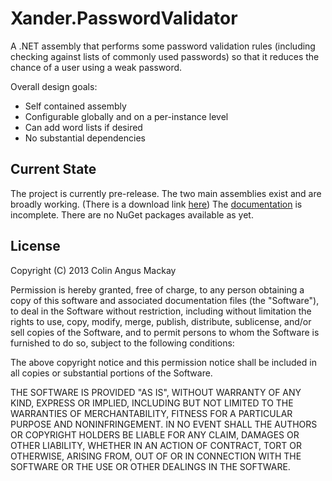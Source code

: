 Xander.PasswordValidator
========================

A .NET assembly that performs some password validation rules (including checking against lists of commonly used passwords) so that it reduces the chance of a user using a weak password.

Overall design goals:
* Self contained assembly
* Configurable globally and on a per-instance level
* Can add word lists if desired
* No substantial dependencies

Current State
-------------

The project is currently pre-release.
The two main assemblies exist and are broadly working. (There is a download link [here](http://colinmackay.co.uk/2013/03/06/xander-passwordvalidator-a-simple-demonstration/)) 
The [documentation](https://github.com/colinangusmackay/Xander.PasswordValidator/wiki) is incomplete. There are no NuGet packages available as yet.


License
-------

Copyright (C) 2013 Colin Angus Mackay

Permission is hereby granted, free of charge, to any person obtaining a copy of this software and associated documentation files (the "Software"), to deal in the Software without restriction, including without limitation the rights to use, copy, modify, merge, publish, distribute, sublicense, and/or sell copies of the Software, and to permit persons to whom the Software is furnished to do so, subject to the following conditions:

The above copyright notice and this permission notice shall be included in all copies or substantial portions of the Software.

THE SOFTWARE IS PROVIDED "AS IS", WITHOUT WARRANTY OF ANY KIND, EXPRESS OR IMPLIED, INCLUDING BUT NOT LIMITED TO THE WARRANTIES OF MERCHANTABILITY, FITNESS FOR A PARTICULAR PURPOSE AND NONINFRINGEMENT. IN NO EVENT SHALL THE AUTHORS OR COPYRIGHT HOLDERS BE LIABLE FOR ANY CLAIM, DAMAGES OR OTHER LIABILITY, WHETHER IN AN ACTION OF CONTRACT, TORT OR OTHERWISE, ARISING FROM, OUT OF OR IN CONNECTION WITH THE SOFTWARE OR THE USE OR OTHER DEALINGS IN THE SOFTWARE.
